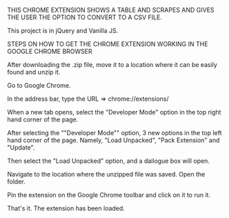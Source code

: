 THIS CHROME EXTENSION SHOWS A TABLE AND SCRAPES AND GIVES THE USER THE OPTION TO CONVERT TO A CSV FILE.

This project is in jQuery and Vanilla JS.



STEPS ON HOW TO GET THE CHROME EXTENSION WORKING IN THE GOOGLE CHROME BROWSER

After downloading the .zip file, move it to a location where it can be easily found and unzip it.

Go to Google Chrome.

In the address bar, type the URL => chrome://extensions/

When a new tab opens, select the "Developer Mode" option in the top right hand corner of the page.

After selecting the ""Developer Mode"" option, 3 new options in the top left hand corner of the page. Namely, "Load Unpacked", "Pack Extension" and "Update".

Then select the "Load Unpacked" option, and a dailogue box will open.

Navigate to the location where the unzipped file was saved. Open the folder.

Pin the extension on the Google Chrome toolbar and click on it to run it.

That's it. The extension has been loaded.
